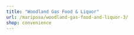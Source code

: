 ```yaml
---
title: "Woodland Gas Food & Liquor"
url: /mariposa/woodland-gas-food-and-liquor-3/
shop: convenience
---
```

